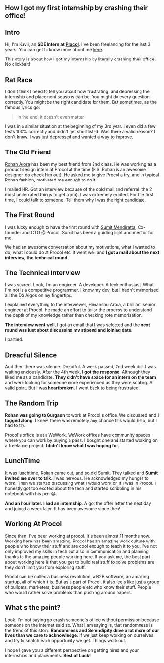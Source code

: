 ## How I got my first internship by crashing their office!

## Intro
Hi, I'm Kavii, an **SDE Intern at [Procol](https://procol.io/)**. I've been freelancing for the last 3 years. You can get to know more about me [here](https://kaviisuri.com/about). 

This story is about how I got my internship by literally crashing their office. No clickbait!

## Rat Race
I don't think I need to tell you about how frustrating, and depressing the internship and placement seasons can be. You might do every question correctly. You might be the right candidate for them. But sometimes, as the famous lyrics go:

> In the end, it doesn't even matter

I was in a similar situation at the beginning of my 3rd year. I even did a few tests 100% correctly and didn't get shortlisted. Was there a valid reason? I don't know. I was just depressed and wanted a way to improve.

## The Old Friend
[Rohan Arora](https://twitter.com/rohanxdesign/) has been my best friend from 2nd class. He was working as a product design intern at Procol at the time (P.S. Rohan is an awesome designer, do check him out). He asked me to give Procol a try, and in typical Rohan fashion, motivated me enough to do it. 

I mailed HR. Got an interview because of the cold mail and referral (the 2 most underrated things to get a job). I was extremely excited. For the first time, I could talk to someone. Tell them why I was the right candidate.

## The First Round
I was lucky enough to have the first round with [Sumit Mendiratta](https://www.linkedin.com/in/mendirattasumit/), Co-founder and CTO @ Procol. Sumit has been a guiding light and mentor for me.

We had an awesome conversation about my motivations, what I wanted to do, what I could do at Procol etc. It went well and **I got a mail about the next interview, the technical round**.

## The Technical Interview
I was scared. Look, I'm an engineer. A developer. A tech enthusiast. What I'm not is a competitive programmer. I know my dev, but I hadn't memorised all the DS Algos on my fingertips.

I explained everything to the interviewer, Himanshu Arora, a brilliant senior engineer at Procol. He made an effort to tailor the process to understand the depth of my knowledge rather than checking rote memorisation. 

**The interview went well**, I got an email that I was selected and the **next round was just about discussing my stipend and joining date**. 

I partied.

## Dreadful Silence
And then there was silence. Dreadful. A week passed, 2nd week did. I was waiting anxiously. After the 4th week, **I got the response**. Although they liked me as a candidate. **They didn't have space for an intern on the team** and were looking for someone more experienced as they were scaling. A valid point. But I was **heartbroken**. I went back to being frustrated.

## The Random Trip
**Rohan was going to Gurgaon** to work at Procol's office. We discussed and **I tagged along**. I knew, there was remotely any chance this would help, but I had to try. 

Procol's office is at a WeWork. WeWork offices have community spaces where you can work by buying a pass. I bought one and started working on a freelance project. **I didn't know what I was hoping for**.

## LunchTime
It was lunchtime, Rohan came out, and so did Sumit. They talked and **Sumit invited me over to talk**. I was nervous. He acknowledged my hunger to work. Then we started discussing what I would work on if I was in Procol. I honestly got too excited about the tech and started scribbling in his notebook with his pen 😂.

**And an hour later. I had an internship**. A got the offer letter the next day and joined a week later. It has been awesome since then!

## Working At Procol
Since then, I've been working at procol. It's been almost 11 months now. Working here has been amazing. Procol has an amazing work culture with people who know their stuff and are cool enough to teach it to you.
I've not only improved my skills in tech but also in communication and planning thanks to the amazing people working here. If you ask me, the best part about working here is that you get to build real stuff to solve problems are they don't limit you from exploring stuff.

Procol can be called a business revolution, a B2B software, an amazing startup, all of which it is. But as a part of Procol, it also feels like just a group of builders, marketers, business people etc who know their stuff. People who would rather solve problems than pushing around papers.

## What's the point?
Look. I'm not saying go crash someone's office without permission because someone on the internet said so. 
What I am saying is, that randomness is the trend of this story. 
**Randomness and Serendipity drive a lot more of our lives than we care to acknowledge**. If we just keep working on ourselves and try to snatch each opportunity we get. Things work out.

I hope I gave you a different perspective on getting hired and your internships and placements. **Best of Luck!**
